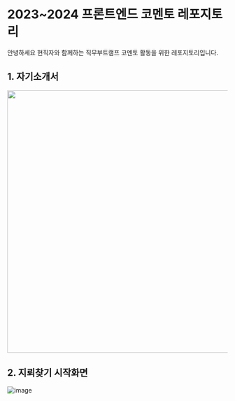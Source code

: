 # 2023~2024 프론트엔드 코멘토 레포지토리
안녕하세요 현직자와 함께하는 직무부트캠프 코멘토 활동을 위한 레포지토리입니다.

## 1. 자기소개서
<img src="https://github.com/zeromin41/comento_project/assets/130297212/83911135-2d79-4638-8236-e887db7bec39"  width="600" height="600"/>

## 2. 지뢰찾기 시작화면
![image](https://github.com/zeromin41/comento_project/assets/130297212/10be450c-bdb6-4a7a-9559-ad4cd78fb5bb)
